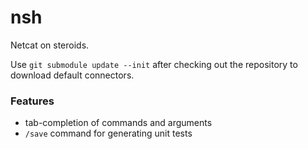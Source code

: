 # nsh
Netcat on steroids.

Use `git submodule update --init` after checking out the repository to download default connectors.

### Features
- tab-completion of commands and arguments
- `/save` command for generating unit tests
